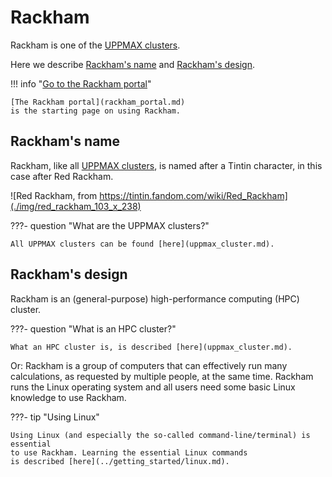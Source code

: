 # Rackham

Rackham is one of the [UPPMAX clusters](uppmax_cluster.md).

Here we describe [Rackham's name](#rackham's-name)
and [Rackham's design](#rackham's-design).

!!! info "[Go to the Rackham portal](rackham_portal.md)"

    [The Rackham portal](rackham_portal.md) 
    is the starting page on using Rackham.

## Rackham's name

Rackham, like all [UPPMAX clusters](uppmax_cluster.md), 
is named after a Tintin character,
in this case after Red Rackham.

![Red Rackham, from https://tintin.fandom.com/wiki/Red_Rackham](./img/red_rackham_103_x_238)

???- question "What are the UPPMAX clusters?"

    All UPPMAX clusters can be found [here](uppmax_cluster.md).

## Rackham's design

Rackham is an (general-purpose) high-performance computing (HPC) cluster.

???- question "What is an HPC cluster?"

    What an HPC cluster is, is described [here](uppmax_cluster.md).

Or: Rackham is a group of computers that can effectively run many calculations, 
as requested by multiple people, at the same time.
Rackham runs the Linux operating system and all users need some
basic Linux knowledge to use Rackham.

???- tip "Using Linux"

    Using Linux (and especially the so-called command-line/terminal) is essential
    to use Rackham. Learning the essential Linux commands 
    is described [here](../getting_started/linux.md).
